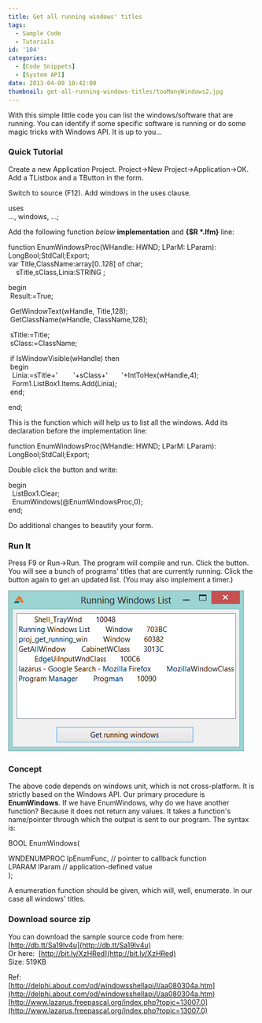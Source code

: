```yaml
---
title: Get all running windows' titles
tags:
  - Sample Code
  - Tutorials
id: '104'
categories:
  - [Code Snippets]
  - [System API]
date: 2013-04-09 10:42:00
thumbnail: get-all-running-windows-titles/tooManyWindows2.jpg
---
```


With this simple little code you can list the windows/software that are running. You can identify if some specific software is running or do some magic tricks with Windows API. It is up to you...
<!-- more -->
  
  

### Quick Tutorial

Create a new Application Project. Project->New Project->Application->OK.  
Add a TListbox and a TButton in the form.  
  
Switch to source (F12). Add windows in the uses clause.  

uses  
..., windows, ...; 

  
Add the following function _below_ **implementation** and **{$R \*.lfm}** line:  
  

function EnumWindowsProc(WHandle: HWND; LParM: LParam): LongBool;StdCall;Export;  
var Title,ClassName:array\[0..128\] of char;  
    sTitle,sClass,Linia:STRING ;  
  
begin  
 Result:=True;  
  
 GetWindowText(wHandle, Title,128);  
 GetClassName(wHandle, ClassName,128);  
  
 sTitle:=Title;  
 sClass:=ClassName;  
  
 if IsWindowVisible(wHandle) then  
 begin  
  Linia:=sTitle+'        '+sClass+'       '+IntToHex(wHandle,4);  
  Form1.ListBox1.Items.Add(Linia);  
 end;  
  
end;

  
  
This is the function which will help us to list all the windows. Add its declaration before the implementation line:  

function EnumWindowsProc(WHandle: HWND; LParM: LParam): LongBool;StdCall;Export; 

  
Double click the button and write:  
  

begin  
  ListBox1.Clear;   
  EnumWindows(@EnumWindowsProc,0);  
end;

  
Do additional changes to beautify your form.  

### Run It

Press F9 or Run->Run. The program will compile and run. Click the button. You will see a bunch of programs' titles that are currently running. Click the button again to get an updated list. (You may also implement a timer.)  
  

![Get all the windows' titles with Lazarus+FreePascal](get-all-running-windows-titles/get-running-windows-lazarus.gif "Get all the windows' titles with Lazarus+FreePascal")

  

### Concept

The above code depends on windows unit, which is not cross-platform. It is strictly based on the Windows API. Our primary procedure is **EnumWindows**. If we have EnumWindows, why do we have another function? Because it does not return any values. It takes a function's name/pointer through which the output is sent to our program. The syntax is:  

BOOL EnumWindows(  
  
WNDENUMPROC lpEnumFunc, // pointer to callback function  
LPARAM lParam // application-defined value  
); 

  
A enumeration function should be given, which will, well, enumerate. In our case all windows' titles.  
  
  

### Download source zip

You can download the sample source code from here: [http://db.tt/Sa19lv4u](http://db.tt/Sa19lv4u)  
Or here:  [http://bit.ly/XzHRed](http://bit.ly/XzHRed)  
Size: 519KB  
  
Ref:  
[http://delphi.about.com/od/windowsshellapi/l/aa080304a.htm](http://delphi.about.com/od/windowsshellapi/l/aa080304a.htm)  
[http://www.lazarus.freepascal.org/index.php?topic=13007.0](http://www.lazarus.freepascal.org/index.php?topic=13007.0)